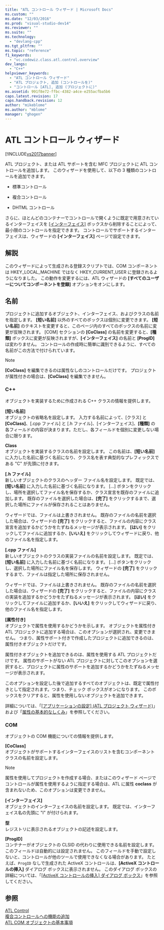 ```yaml
---
title: "ATL コントロール ウィザード | Microsoft Docs"
ms.custom: ""
ms.date: "12/03/2016"
ms.prod: "visual-studio-dev14"
ms.reviewer: ""
ms.suite: ""
ms.technology: 
  - "devlang-cpp"
ms.tgt_pltfrm: ""
ms.topic: "reference"
f1_keywords: 
  - "vc.codewiz.class.atl.control.overview"
dev_langs: 
  - "C++"
helpviewer_keywords: 
  - "ATL コントロール ウィザード"
  - "ATL プロジェクト, 追加 (コントロールを)"
  - "コントロール [ATL], 追加 (プロジェクトに)"
ms.assetid: 991f8e72-ffbc-4382-a4ce-e255acfba5b6
caps.latest.revision: 17
caps.handback.revision: 12
author: "mikeblome"
ms.author: "mblome"
manager: "ghogen"
---
```

# ATL コントロール ウィザード
[!INCLUDE[vs2017banner](../../assembler/inline/includes/vs2017banner.md)]

ATL プロジェクト、または ATL サポートを含む MFC プロジェクトに ATL コントロールを追加します。  このウィザードを使用して、以下の 3 種類のコントロールを追加できます。  
  
-   標準コントロール  
  
-   複合コントロール  
  
-   DHTML コントロール  
  
 さらに、ほとんどのコンテナーでコントロールで開くように既定で用意されているインターフェイスを [&#91;インターフェイス&#93;](../../atl/reference/interfaces-atl-control-wizard.md) ボックスから削除することによって、最小限のコントロールを指定できます。  コントロールでサポートするインターフェイスは、ウィザードの **\[インターフェイス\]** ページで設定できます。  
  
## 解説  
 このウィザードによって生成される登録スクリプトでは、COM コンポーネントは HKEY\_LOCAL\_MACHINE ではなく HKEY\_CURRENT\_USER に登録されるようになりました。  この動作を変更するには、ATL ウィザードの **\[すべてのユーザーについてコンポーネントを登録\]** オプションをオンにします。  
  
## 名前  
 プロジェクトに追加するオブジェクト、インターフェイス、およびクラスの名前を指定します。  **\[短い名前\]** 以外のすべてのボックスは個別に変更できます。  **\[短い名前\]** のテキストを変更すると、このページ内のすべてのボックスの名前に変更が反映されます。  \[COM\] セクションの **\[CoClass\]** の名前を変更すると、**\[種類\]** ボックスに変更が反映されますが、**\[インターフェイス\]** の名前と **\[ProgID\]** は変わりません。  コントロールの作成時に簡単に識別できるように、すべての名前がこの方法で付けられています。  
  
> [!NOTE]
>  **\[CoClass\]** を編集できるのは属性なしのコントロールだけです。  プロジェクトが属性付きの場合は、**\[CoClass\]** を編集できません。  
  
### C\+\+  
 オブジェクトを実装するために作成される C\+\+ クラスの情報を提供します。  
  
 **\[短い名前\]**  
 オブジェクトの省略名を設定します。  入力する名前によって、\[クラス\] と **\[CoClass\]**、\[.cpp ファイル\] と \[.h ファイル\]、\[インターフェイス\]、**\[種類\]** の各フィールドの内容が決まります。ただし、各フィールドを個別に変更しない場合に限ります。  
  
 **Class**  
 オブジェクトを実装するクラスの名前を設定します。  この名前は、**\[短い名前\]** に入力した名前に基づく名前になり、クラス名を表す典型的なプレフィックスである "C" が先頭に付きます。  
  
 **\[.h ファイル\]**  
 新しいオブジェクトのクラスのヘッダー ファイル名を設定します。  既定では、**\[短い名前\]** に入力した名前に基づく名前になります。  \[...\] ボタンをクリックし、場所を選択してファイル名を保存するか、クラス宣言を既存のファイルに追加します。  既存のファイルを選択した場合は、**\[完了\]** をクリックするまで、選択した場所にファイルが保存されることはありません。  
  
 ウィザードでは、ファイルは上書きされません。  既存のファイルの名前を選択した場合は、ウィザードの **\[完了\]** をクリックすると、ファイルの内容にクラス宣言を追加するかどうかをたずねるメッセージが表示されます。  **\[はい\]** をクリックしてファイルに追加するか、**\[いいえ\]** をクリックしてウィザードに戻り、他のファイル名を指定します。  
  
 **\[.cpp ファイル\]**  
 新しいオブジェクトのクラスの実装ファイルの名前を設定します。  既定では、**\[短い名前\]** に入力した名前に基づく名前になります。  \[...\] ボタンをクリックし、選択した場所にファイル名を保存します。  ウィザードの **\[完了\]** をクリックするまで、ファイルは指定した場所に保存されません。  
  
 ウィザードでは、ファイルは上書きされません。  既存のファイルの名前を選択した場合は、ウィザードの **\[完了\]** をクリックすると、ファイルの内容にクラスの実装を追加するかどうかをたずねるメッセージが表示されます。  **\[はい\]** をクリックしてファイルに追加するか、**\[いいえ\]** をクリックしてウィザードに戻り、他のファイル名を指定します。  
  
 **\[属性付き\]**  
 オブジェクトで属性を使用するかどうかを示します。  オブジェクトを属性付き ATL プロジェクトに追加する場合は、このオプションが選択され、変更できません。  つまり、属性サポート付きで作成したプロジェクトに追加できるのは、属性付きオブジェクトだけです。  
  
 属性付きオブジェクトを追加できるのは、属性を使用する ATL プロジェクトだけです。  属性のサポートがない ATL プロジェクトに対してこのオプションを選択すると、プロジェクトに属性のサポートを追加するかどうかをたずねるメッセージが表示されます。  
  
 このオプションを設定した後で追加するすべてのオブジェクトは、既定で属性付きとして指定されます。つまり、チェック ボックスがオンになります。  このボックスをクリアすると、属性を使用しないオブジェクトを追加できます。  
  
 詳細については、「[&#91;アプリケーションの設定&#93; \(ATL プロジェクト ウィザード\)](../Topic/Application%20Settings,%20ATL%20Project%20Wizard.md)」および「[属性の基本的なしくみ](../../windows/basic-mechanics-of-attributes.md)」を参照してください。  
  
### COM  
 オブジェクトの COM 機能についての情報を提供します。  
  
 **\[CoClass\]**  
 オブジェクトがサポートするインターフェイスのリストを含むコンポーネント クラスの名前を設定します。  
  
> [!NOTE]
>  属性を使用してプロジェクトを作成する場合、またはこのウィザード ページでコントロールが属性を使用するように指定する場合は、ATL に属性 **coclass** が含まれないため、このオプションは変更できません。  
  
 **\[インターフェイス\]**  
 オブジェクトのインターフェイスの名前を設定します。  既定では、インターフェイス名の先頭に "I" が付けられます。  
  
 **型**  
 レジストリに表示されるオブジェクトの記述を設定します。  
  
 **\[ProgID\]**  
 コンテナーがオブジェクトの CLSID の代わりに使用できる名前を設定します。  このフィールドは自動的には設定されません。  このフィールドを手動で設定しないと、コントロールが他のツールで使用できなくなる場合があります。  たとえば、`ProgID` なしで生成された ActiveX コントロールは、**\[ActiveX コントロールの挿入\]** ダイアログ ボックスに表示されません。  このダイアログ ボックスの詳細については、「[\[ActiveX コントロールの挿入\] ダイアログ ボックス](../Topic/Insert%20ActiveX%20Control%20Dialog%20Box.md)」を参照してください。  
  
## 参照  
 [ATL Control](../../atl/reference/adding-an-atl-control.md)   
 [複合コントロールへの機能の追加](../../atl/adding-functionality-to-the-composite-control.md)   
 [ATL COM オブジェクトの基本事項](../../atl/fundamentals-of-atl-com-objects.md)